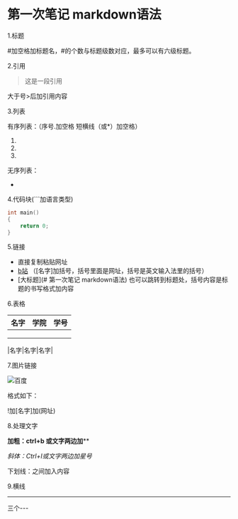 # 第一次笔记 markdown语法

1.标题

#加空格加标题名，#的个数与标题级数对应，最多可以有六级标题。

2.引用

> 这是一段引用

大于号>后加引用内容

3.列表

有序列表：（序号.加空格 短横线（或*）加空格）

1. 

2. 

3. 

无序列表：

* 

4.代码块(```加语言类型)

```c
int main()
{
    return 0;
}
```

5.链接

- 直接复制粘贴网址
- [b站](https://www.bilibili.com/) （[名字]加括号，括号里面是网址，括号是英文输入法里的括号）
- [大标题](# 第一次笔记 markdown语法)  也可以跳转到标题处，括号内容是标题的书写格式加内容

6.表格

| 名字 | 学院 | 学号 |
| :--: | :--: | :--: |
|      |      |      |
|      |      |      |
|      |      |      |

|名字|名字|名字|

7.图片链接

![百度](https://img1.baidu.com/it/u=3161389711,4199451738&fm=253&fmt=auto&app=138&f=JPEG?w=600&h=390)

格式如下：

!加[名字]加(网址)

8.处理文字

**加粗：ctrl+b 或文字两边加****

*斜体：Ctrl+I或文字两边加星号*

下划线：<u></u>之间加入内容

9.横线

---

三个---

